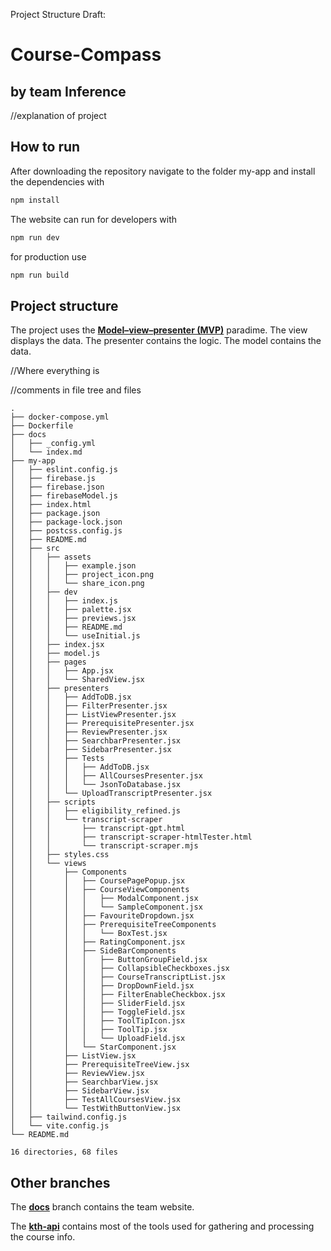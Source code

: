 Project Structure Draft:


# Course-Compass 
## by team Inference
//explanation of project

## How to run

After downloading the repository navigate to the folder my-app and install the dependencies with 

```bash
npm install
```
The website can run for developers with
```bash
npm run dev
```

for production use
```bash
npm run build
```

## Project structure
The project uses the **[Model–view–presenter (MVP)](https://en.wikipedia.org/wiki/Model%E2%80%93view%E2%80%93presenter)** paradime. The view displays the data. The presenter contains the logic. The model contains the data. 

//Where everything is 

//comments in file tree and files


```
.
├── docker-compose.yml
├── Dockerfile
├── docs
│   ├── _config.yml
│   └── index.md
├── my-app
│   ├── eslint.config.js
│   ├── firebase.js
│   ├── firebase.json
│   ├── firebaseModel.js
│   ├── index.html
│   ├── package.json
│   ├── package-lock.json
│   ├── postcss.config.js
│   ├── README.md
│   ├── src
│   │   ├── assets
│   │   │   ├── example.json
│   │   │   ├── project_icon.png
│   │   │   └── share_icon.png
│   │   ├── dev
│   │   │   ├── index.js
│   │   │   ├── palette.jsx
│   │   │   ├── previews.jsx
│   │   │   ├── README.md
│   │   │   └── useInitial.js
│   │   ├── index.jsx
│   │   ├── model.js
│   │   ├── pages
│   │   │   ├── App.jsx
│   │   │   └── SharedView.jsx
│   │   ├── presenters
│   │   │   ├── AddToDB.jsx
│   │   │   ├── FilterPresenter.jsx
│   │   │   ├── ListViewPresenter.jsx
│   │   │   ├── PrerequisitePresenter.jsx
│   │   │   ├── ReviewPresenter.jsx
│   │   │   ├── SearchbarPresenter.jsx
│   │   │   ├── SidebarPresenter.jsx
│   │   │   ├── Tests
│   │   │   │   ├── AddToDB.jsx
│   │   │   │   ├── AllCoursesPresenter.jsx
│   │   │   │   └── JsonToDatabase.jsx
│   │   │   └── UploadTranscriptPresenter.jsx
│   │   ├── scripts
│   │   │   ├── eligibility_refined.js
│   │   │   └── transcript-scraper
│   │   │       ├── transcript-gpt.html
│   │   │       ├── transcript-scraper-htmlTester.html
│   │   │       └── transcript-scraper.mjs
│   │   ├── styles.css
│   │   └── views
│   │       ├── Components
│   │       │   ├── CoursePagePopup.jsx
│   │       │   ├── CourseViewComponents
│   │       │   │   ├── ModalComponent.jsx
│   │       │   │   └── SampleComponent.jsx
│   │       │   ├── FavouriteDropdown.jsx
│   │       │   ├── PrerequisiteTreeComponents
│   │       │   │   └── BoxTest.jsx
│   │       │   ├── RatingComponent.jsx
│   │       │   ├── SideBarComponents
│   │       │   │   ├── ButtonGroupField.jsx
│   │       │   │   ├── CollapsibleCheckboxes.jsx
│   │       │   │   ├── CourseTranscriptList.jsx
│   │       │   │   ├── DropDownField.jsx
│   │       │   │   ├── FilterEnableCheckbox.jsx
│   │       │   │   ├── SliderField.jsx
│   │       │   │   ├── ToggleField.jsx
│   │       │   │   ├── ToolTipIcon.jsx
│   │       │   │   ├── ToolTip.jsx
│   │       │   │   └── UploadField.jsx
│   │       │   └── StarComponent.jsx
│   │       ├── ListView.jsx
│   │       ├── PrerequisiteTreeView.jsx
│   │       ├── ReviewView.jsx
│   │       ├── SearchbarView.jsx
│   │       ├── SidebarView.jsx
│   │       ├── TestAllCoursesView.jsx
│   │       └── TestWithButtonView.jsx
│   ├── tailwind.config.js
│   └── vite.config.js
└── README.md

16 directories, 68 files
```




## Other branches

The **[docs](https://github.com/InferenceKTH/Course-Compass/tree/kth-api)** branch contains the team website.

The **[kth-api](https://github.com/InferenceKTH/Course-Compass/tree/kth-api)** contains most of the tools used for gathering and processing the course info.